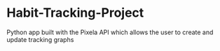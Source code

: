 # Habit-Tracking-Project
Python app built with the Pixela API which allows the user to create and update tracking graphs
